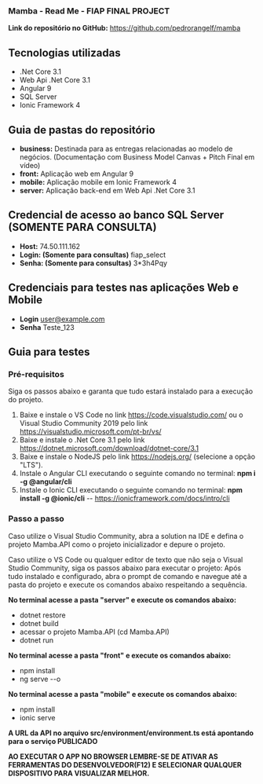 ### Mamba - Read Me - FIAP FINAL PROJECT

**Link do repositório no GitHub:** https://github.com/pedrorangelf/mamba

## Tecnologias utilizadas
- .Net Core 3.1
- Web Api .Net Core 3.1
- Angular 9
- SQL Server
- Ionic Framework 4

## Guia de pastas do repositório
- **business:** Destinada para as entregas relacionadas ao modelo de negócios. (Documentação com Business Model Canvas + Pitch Final em vídeo)
- **front:** Aplicação web em Angular 9
- **mobile:** Aplicação mobile em Ionic Framework 4
- **server:** Aplicação back-end em Web Api .Net Core 3.1

## Credencial de acesso ao banco SQL Server (SOMENTE PARA CONSULTA)
- **Host:** 74.50.111.162
- **Login: (Somente para consultas)** fiap_select
- **Senha: (Somente para consultas)** 3*3h4Pqy

## Credenciais para testes nas aplicações Web e Mobile
- **Login** user@example.com
- **Senha** Teste_123

## Guia para testes

### Pré-requisitos
Siga os passos abaixo e garanta que tudo estará instalado para a execução do projeto.

1. Baixe e instale o VS Code no link https://code.visualstudio.com/ ou o Visual Studio Community 2019 pelo link https://visualstudio.microsoft.com/pt-br/vs/
2. Baixe e instale o .Net Core 3.1 pelo link https://dotnet.microsoft.com/download/dotnet-core/3.1
3. Baixe e instale o NodeJS pelo link https://nodejs.org/ (selecione a opção "LTS").
4. Instale o Angular CLI executando o seguinte comando no terminal:
**npm i -g @angular/cli**
5. Instale o Ionic CLI executando o seguinte comando no terminal:
**npm install -g @ionic/cli**  -- https://ionicframework.com/docs/intro/cli

### Passo a passo
Caso utilize o Visual Studio Community, abra a solution na IDE e defina o projeto Mamba.API como o projeto inicializador e depure o projeto.

Caso utilize o VS Code ou qualquer editor de texto que não seja o Visual Studio Community, siga os passos abaixo para executar o projeto:
Após tudo instalado e configurado, abra o prompt de comando e navegue até a pasta do projeto e execute os comandos abaixo respeitando a sequência.

**No terminal acesse a pasta "server" e execute os comandos abaixo:**
- dotnet restore
- dotnet build
- acessar o projeto Mamba.API (cd Mamba.API)
- dotnet run

**No terminal acesse a pasta "front" e execute os comandos abaixo:**

- npm install
- ng serve --o

**No terminal acesse a pasta "mobile" e execute os comandos abaixo:**
- npm install
- ionic serve

**A URL da API no arquivo src/environment/environment.ts está apontando para o serviço PUBLICADO**

**AO EXECUTAR O APP NO BROWSER LEMBRE-SE DE ATIVAR AS FERRAMENTAS DO DESENVOLVEDOR(F12) E SELECIONAR QUALQUER DISPOSITIVO PARA VISUALIZAR MELHOR.**
